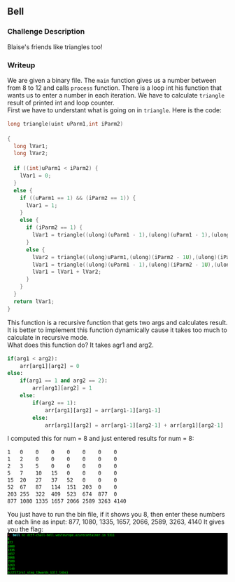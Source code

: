 ## Bell

### Challenge Description  
Blaise's friends like triangles too!  
  
### Writeup
We are given a binary file. The `main` function gives us a number between from 8 to 12 and calls `process` function. There is a loop int his function that wants us to enter a number in each iteration. We have to calculate `triangle` result of printed int and loop counter.  
First we have to understant what is going on in `triangle`. Here is the code:  
```c
long triangle(uint uParm1,int iParm2)

{
  long lVar1;
  long lVar2;
  
  if ((int)uParm1 < iParm2) {
    lVar1 = 0;
  }
  else {
    if ((uParm1 == 1) && (iParm2 == 1)) {
      lVar1 = 1;
    }
    else {
      if (iParm2 == 1) {
        lVar1 = triangle((ulong)(uParm1 - 1),(ulong)(uParm1 - 1),(ulong)(uParm1 - 1));
      }
      else {
        lVar2 = triangle((ulong)uParm1,(ulong)(iParm2 - 1U),(ulong)(iParm2 - 1U));
        lVar1 = triangle((ulong)(uParm1 - 1),(ulong)(iParm2 - 1U),(ulong)(iParm2 - 1U));
        lVar1 = lVar1 + lVar2;
      }
    }
  }
  return lVar1;
}
```
This function is a recursive function that gets two args and calculates result. It is better to implement this function dynamically cause it takes too much to calculate in recursive mode.  
What does this function do? It takes agr1 and arg2.
```python
if(arg1 < arg2):
	arr[arg1][arg2] = 0
else:
	if(arg1 == 1 and arg2 == 2):
		arr[arg1][arg2] = 1
	else:
		if(arg2 == 1):
			arr[arg1][arg2] = arr[arg1-1][arg1-1]
		else:
			arr[arg1][arg2] = arr[arg1-1][arg2-1] + arr[arg1][arg2-1]
```
I computed this for num = 8 and just entered results for num = 8:  
```
1   0    0    0    0    0    0    0
1   2    0    0    0    0    0    0
2   3    5    0    0    0    0    0
5   7    10   15   0    0    0    0
15  20   27   37   52   0    0    0
52  67   87   114  151  203  0    0
203 255  322  409  523  674  877  0
877 1080 1335 1657 2066 2589 3263 4140
```
You just have to run the bin file, if it shows you 8, then enter these numbers at each line as input: 877, 1080, 1335, 1657, 2066, 2589, 3263, 4140
It gives you the flag:  
![res](res.png)
